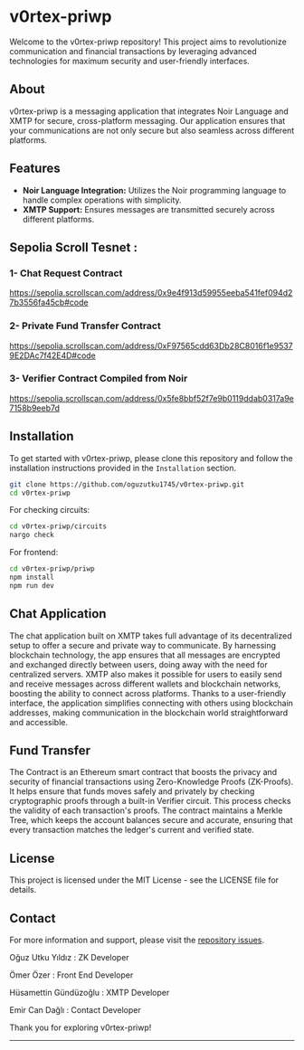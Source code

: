 

# v0rtex-priwp

Welcome to the v0rtex-priwp repository! This project aims to revolutionize communication and financial transactions by leveraging advanced technologies for maximum security and user-friendly interfaces.

## About

v0rtex-priwp is a messaging application that integrates Noir Language and XMTP for secure, cross-platform messaging. Our application ensures that your communications are not only secure but also seamless across different platforms.

## Features

- **Noir Language Integration:** Utilizes the Noir programming language to handle complex operations with simplicity.
- **XMTP Support:** Ensures messages are transmitted securely across different platforms.

## Sepolia Scroll Tesnet :

### 1- Chat Request Contract

https://sepolia.scrollscan.com/address/0x9e4f913d59955eeba541fef094d27b3556fa45cb#code

### 2- Private Fund Transfer Contract

https://sepolia.scrollscan.com/address/0xF97565cdd63Db28C8016f1e95379E2DAc7f42E4D#code

### 3- Verifier Contract Compiled from Noir

https://sepolia.scrollscan.com/address/0x5fe8bbf52f7e9b0119ddab0317a9e7158b9eeb7d

## Installation

To get started with v0rtex-priwp, please clone this repository and follow the installation instructions provided in the `Installation` section.

```bash
git clone https://github.com/oguzutku1745/v0rtex-priwp.git
cd v0rtex-priwp
```

For checking circuits:
```bash
cd v0rtex-priwp/circuits
nargo check
```

For frontend:
```bash
cd v0rtex-priwp/priwp
npm install
npm run dev
```
## Chat Application

The chat application built on XMTP takes full advantage of its decentralized setup to offer a secure and private way to communicate. By harnessing blockchain technology, the app ensures that all messages are encrypted and exchanged directly between users, doing away with the need for centralized servers. XMTP also makes it possible for users to easily send and receive messages across different wallets and blockchain networks, boosting the ability to connect across platforms. Thanks to a user-friendly interface, the application simplifies connecting with others using blockchain addresses, making communication in the blockchain world straightforward and accessible.

## Fund Transfer

The Contract is an Ethereum smart contract that boosts the privacy and security of financial transactions using Zero-Knowledge Proofs (ZK-Proofs). It helps ensure that funds moves safely and privately by checking cryptographic proofs through a built-in Verifier circuit. This process checks the validity of each transaction's proofs. The contract maintains a Merkle Tree, which keeps the account balances secure and accurate, ensuring that every transaction matches the ledger's current and verified state.

## License

This project is licensed under the MIT License - see the LICENSE file for details.

## Contact

For more information and support, please visit the [repository issues](https://github.com/oguzutku1745/v0rtex-priwp/issues).

Oğuz Utku Yıldız : ZK Developer 

Ömer Özer : Front End Developer 

Hüsamettin Gündüzoğlu : XMTP Developer 

Emir Can Dağlı : Contact Developer

Thank you for exploring v0rtex-priwp!

---
